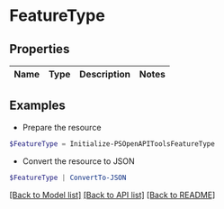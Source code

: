 # FeatureType
## Properties

Name | Type | Description | Notes
------------ | ------------- | ------------- | -------------

## Examples

- Prepare the resource
```powershell
$FeatureType = Initialize-PSOpenAPIToolsFeatureType 
```

- Convert the resource to JSON
```powershell
$FeatureType | ConvertTo-JSON
```

[[Back to Model list]](../README.md#documentation-for-models) [[Back to API list]](../README.md#documentation-for-api-endpoints) [[Back to README]](../README.md)

